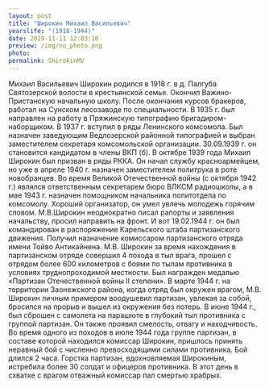 ```yaml
---
layout: post
title: "Широкин Михаил Васильевич"
yearslife: "(1918-1944)"
date: 2019-11-11 12:03:10
preview: /img/no_photo.png
photo:
permalink: ShirokinMV
---
```


Михаил Васильевич Широкин родился в 1918 г. в д. Палгуба Святозерской волости в крестьянской семье. Окончил Важино-Пристанскую начальную школу. После окончания курсов бракеров, работал на Сунском лесозаводе по специальности. В 1935 г. был направлен на работу в Пряжинскую типографию бригадиром-наборщиком. В 1937 г. вступил в ряды Ленинского комсомола. Был назначен заведующим Ведлозерской районной типографией и выбран заместителем секретаря комсомольской организации. 30.09.1939 г. он становится кандидатом в члены ВКП (б). В октябре 1939 года Михаил Широкин был призван в ряды РККА. Он начал службу красноармейцем, но уже в апреле 1940 г. назначен заместителем политрука в роте новобранцев. Во время Великой Отечественной войны (с октября 1942 г.) являлся ответственным секретарем бюро ВЛКСМ радиошколы, а в мае 1943 г. назначен помощником начальника политотдела по комсомолу. Хороший организатор, он умел увлечь молодежь горячим словом. М.В.Широкин неоднократно писал рапорты и заявления начальству, просил направить на фронт. И вот 19.02.1944 г. он был командирован в распоряжение Карельского штаба партизанского движения. Получил назначение комиссаром партизанского отряда имени Тойво Антикайнена. М.В. Широкин за время нахождения в партизанском отряде совершил 4 похода в тыл врага, прошел с отрядом более 600 километров с боями по тылам противника в условиях труднопроходимой местности. Был награжден медалью «Партизан Отечественной войны II степени». В марте 1944 г. на территории Заонежского района, когда отряд был окружен врагом, М.В. Широкин личным примером воодушевил партизан, увлекая за собой, бросился на прорыв и вышел из окружения без потерь. В июне 1944 г., был сброшен с самолета на парашюте в глубокий тыл противника с группой партизан. Он также проявил смелость, отвагу и находчивость. Во время одного из походов в июле 1944 года группе партизан, в составе которой находился комиссар Широкин, пришлось принять неравный бой с численно превосходящими силами противника. Бой длился 2 часа. Горстка партизан, вдохновляемая Широкиным, истребила более 30 солдат и офицеров противника. В этот день в схватке с врагом отважный комиссар пал смертью храбрых.